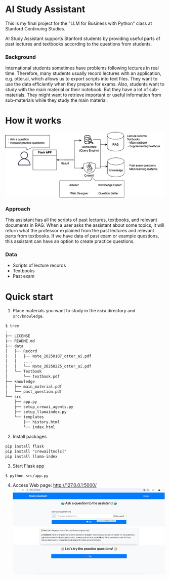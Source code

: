 # AI Study Assistant 

This is my final project for the "LLM for Business with Python" class at Stanford Continuing Studies. 


AI Study Assistant supports Stanford students by providing useful parts of past lectures and textbooks according to the questions from students.

### Background
International students sometimes have problems following lectures in real time. Therefore, many students usually record lectures with an application, e.g. otter.ai, which allows us to export scripts into text files. They want to use the data efficiently when they prepare for exams.
Also, students want to study with the main material or their notebook. But they have a lot of sub-materials. They might want to retrieve important or useful information from sub-materials while they study the main material. 


# How it works
![Alt text](images/design.png)

### Approach
This assistant has all the scripts of past lectures, textbooks, and relevant documents in RAG.
When a user asks the assistant about some topics, it will return what the professor explained from the past lectures and relevant parts from textbooks.
If we have data of past exam or example questions, this assistant can have an option to create practice questions.

### Data
- Scripts of lecture records
- Textbooks
- Past exam

# Quick start
1. Place materials you want to study in the `data` directory and `src/knowledge`.
```
$ tree
.
├── LICENSE
├── README.md
├── data
│   ├── Record
│   │   ├── Note_20250107_otter_ai.pdf
│   │   ....
│   │   └── Note_20250225_otter_ai.pdf
│   └── Textbook
│       └── textbook.pdf
├── knowledge
│   ├── main_material.pdf
│   └── past_question.pdf
└── src
    ├── app.py
    ├── setup_crewai_agents.py
    ├── setup_llamaindex.py
    └── templates
        ├── history.html
        └── index.html
```

2. Install packages
```
pip install flask
pip install "crewai[tools]"
pip install llama-index
```

3. Start Flask app
```
$ python src/app.py
```

4. Access Web page: http://127.0.0.1:5000/
![Alt text](images/sample.png)
